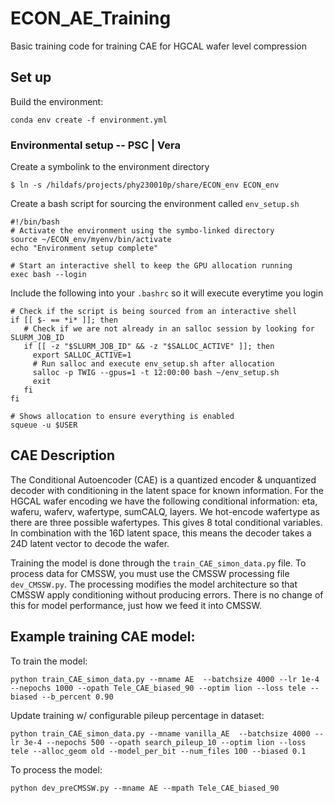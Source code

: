 # ECON_AE_Training
Basic training code for training CAE for HGCAL wafer level compression

## Set up
Build the environment:

```shell
conda env create -f environment.yml
```


### Environmental setup -- PSC | Vera
Create a symbolink to the environment directory

```shell
$ ln -s /hildafs/projects/phy230010p/share/ECON_env ECON_env
```

Create a bash script for sourcing the environment called `env_setup.sh`

```shell
#!/bin/bash
# Activate the environment using the symbo-linked directory
source ~/ECON_env/myenv/bin/activate
echo "Environment setup complete"

# Start an interactive shell to keep the GPU allocation running
exec bash --login
```

Include the following into your `.bashrc` so it will execute everytime you login

```shell
# Check if the script is being sourced from an interactive shell
if [[ $- == *i* ]]; then
   # Check if we are not already in an salloc session by looking for SLURM_JOB_ID
   if [[ -z "$SLURM_JOB_ID" && -z "$SALLOC_ACTIVE" ]]; then
     export SALLOC_ACTIVE=1
     # Run salloc and execute env_setup.sh after allocation
     salloc -p TWIG --gpus=1 -t 12:00:00 bash ~/env_setup.sh
     exit
   fi
fi

# Shows allocation to ensure everything is enabled
squeue -u $USER
```

## CAE Description

The Conditional Autoencoder (CAE) is a quantized encoder & unquantized decoder with conditioning in the latent space for known information. For the HGCAL wafer encoding we have the following conditional information: eta, waferu, waferv, wafertype, sumCALQ, layers. We hot-encode wafertype as there are three possible wafertypes. This gives 8 total conditional variables. In combination with the 16D latent space, this means the decoder takes a 24D latent vector to decode the wafer.


Training the model is done through the `train_CAE_simon_data.py` file. To process data for CMSSW, you must use the CMSSW processing file `dev_CMSSW.py`. The processing modifies the model architecture so that CMSSW apply conditioning without producing errors. There is no change of this for model performance, just how we feed it into CMSSW.

## Example training CAE model:
To train the model:

```shell
python train_CAE_simon_data.py --mname AE  --batchsize 4000 --lr 1e-4 --nepochs 1000 --opath Tele_CAE_biased_90 --optim lion --loss tele --biased --b_percent 0.90
```

Update training w/ configurable pileup percentage in dataset:

```shell 
python train_CAE_simon_data.py --mname vanilla_AE  --batchsize 4000 --lr 3e-4 --nepochs 500 --opath search_pileup_10 --optim lion --loss tele --alloc_geom old --model_per_bit --num_files 100 --biased 0.1
```






To process the model:

```shell
python dev_preCMSSW.py --mname AE --mpath Tele_CAE_biased_90
```
